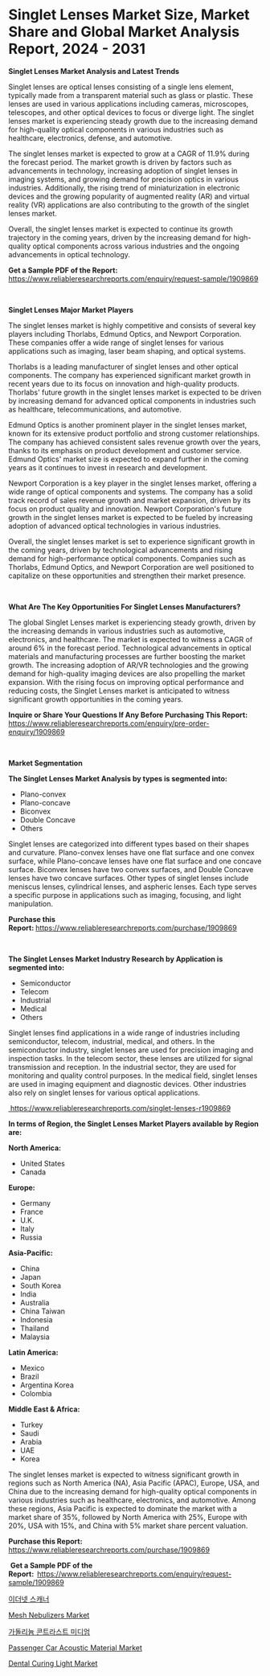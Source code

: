 <p><h1>Singlet Lenses Market Size, Market Share and Global Market Analysis Report, 2024 - 2031</h1></p><p><strong>Singlet Lenses Market Analysis and Latest Trends</strong></p>
<p><p>Singlet lenses are optical lenses consisting of a single lens element, typically made from a transparent material such as glass or plastic. These lenses are used in various applications including cameras, microscopes, telescopes, and other optical devices to focus or diverge light. The singlet lenses market is experiencing steady growth due to the increasing demand for high-quality optical components in various industries such as healthcare, electronics, defense, and automotive.</p><p>The singlet lenses market is expected to grow at a CAGR of 11.9% during the forecast period. The market growth is driven by factors such as advancements in technology, increasing adoption of singlet lenses in imaging systems, and growing demand for precision optics in various industries. Additionally, the rising trend of miniaturization in electronic devices and the growing popularity of augmented reality (AR) and virtual reality (VR) applications are also contributing to the growth of the singlet lenses market.</p><p>Overall, the singlet lenses market is expected to continue its growth trajectory in the coming years, driven by the increasing demand for high-quality optical components across various industries and the ongoing advancements in optical technology.</p></p>
<p><strong>Get a Sample PDF of the Report:&nbsp;</strong> <a href="https://www.reliableresearchreports.com/enquiry/request-sample/1909869">https://www.reliableresearchreports.com/enquiry/request-sample/1909869</a></p>
<p>&nbsp;</p>
<p><strong>Singlet Lenses Major Market Players</strong></p>
<p><p>The singlet lenses market is highly competitive and consists of several key players including Thorlabs, Edmund Optics, and Newport Corporation. These companies offer a wide range of singlet lenses for various applications such as imaging, laser beam shaping, and optical systems.</p><p>Thorlabs is a leading manufacturer of singlet lenses and other optical components. The company has experienced significant market growth in recent years due to its focus on innovation and high-quality products. Thorlabs' future growth in the singlet lenses market is expected to be driven by increasing demand for advanced optical components in industries such as healthcare, telecommunications, and automotive.</p><p>Edmund Optics is another prominent player in the singlet lenses market, known for its extensive product portfolio and strong customer relationships. The company has achieved consistent sales revenue growth over the years, thanks to its emphasis on product development and customer service. Edmund Optics' market size is expected to expand further in the coming years as it continues to invest in research and development.</p><p>Newport Corporation is a key player in the singlet lenses market, offering a wide range of optical components and systems. The company has a solid track record of sales revenue growth and market expansion, driven by its focus on product quality and innovation. Newport Corporation's future growth in the singlet lenses market is expected to be fueled by increasing adoption of advanced optical technologies in various industries.</p><p>Overall, the singlet lenses market is set to experience significant growth in the coming years, driven by technological advancements and rising demand for high-performance optical components. Companies such as Thorlabs, Edmund Optics, and Newport Corporation are well positioned to capitalize on these opportunities and strengthen their market presence.</p></p>
<p>&nbsp;</p>
<p><strong>What Are The Key Opportunities For Singlet Lenses Manufacturers?</strong></p>
<p><p>The global Singlet Lenses market is experiencing steady growth, driven by the increasing demands in various industries such as automotive, electronics, and healthcare. The market is expected to witness a CAGR of around 6% in the forecast period. Technological advancements in optical materials and manufacturing processes are further boosting the market growth. The increasing adoption of AR/VR technologies and the growing demand for high-quality imaging devices are also propelling the market expansion. With the rising focus on improving optical performance and reducing costs, the Singlet Lenses market is anticipated to witness significant growth opportunities in the coming years.</p></p>
<p><strong>Inquire or Share Your Questions If Any Before Purchasing This Report:</strong> <a href="https://www.reliableresearchreports.com/enquiry/pre-order-enquiry/1909869">https://www.reliableresearchreports.com/enquiry/pre-order-enquiry/1909869</a></p>
<p>&nbsp;</p>
<p><strong>Market Segmentation</strong></p>
<p><strong>The Singlet Lenses Market Analysis by types is segmented into:</strong></p>
<p><ul><li>Plano-convex</li><li>Plano-concave</li><li>Biconvex</li><li>Double Concave</li><li>Others</li></ul></p>
<p><p>Singlet lenses are categorized into different types based on their shapes and curvature. Plano-convex lenses have one flat surface and one convex surface, while Plano-concave lenses have one flat surface and one concave surface. Biconvex lenses have two convex surfaces, and Double Concave lenses have two concave surfaces. Other types of singlet lenses include meniscus lenses, cylindrical lenses, and aspheric lenses. Each type serves a specific purpose in applications such as imaging, focusing, and light manipulation.</p></p>
<p><strong>Purchase this Report:&nbsp;</strong><a href="https://www.reliableresearchreports.com/purchase/1909869">https://www.reliableresearchreports.com/purchase/1909869</a></p>
<p>&nbsp;</p>
<p><strong>The Singlet Lenses Market Industry Research by Application is segmented into:</strong></p>
<p><ul><li>Semiconductor</li><li>Telecom</li><li>Industrial</li><li>Medical</li><li>Others</li></ul></p>
<p><p>Singlet lenses find applications in a wide range of industries including semiconductor, telecom, industrial, medical, and others. In the semiconductor industry, singlet lenses are used for precision imaging and inspection tasks. In the telecom sector, these lenses are utilized for signal transmission and reception. In the industrial sector, they are used for monitoring and quality control purposes. In the medical field, singlet lenses are used in imaging equipment and diagnostic devices. Other industries also rely on singlet lenses for various optical applications.</p></p>
<p><a href="https://www.reliableresearchreports.com/singlet-lenses-r1909869">&nbsp;https://www.reliableresearchreports.com/singlet-lenses-r1909869</a></p>
<p><strong>In terms of Region, the Singlet Lenses Market Players available by Region are:</strong></p>
<p>
    <p> <strong> North America: </strong>
        <ul>
            <li>United States</li>
            <li>Canada</li>
        </ul>
        </p> 
    <p> <strong> Europe: </strong>
        <ul>
            <li>Germany</li>
            <li>France</li>
            <li>U.K.</li>
            <li>Italy</li>
            <li>Russia</li>
        </ul>
        </p> 
    <p> <strong> Asia-Pacific: </strong>
        <ul>
            <li>China</li>
            <li>Japan</li>
            <li>South Korea</li>
            <li>India</li>
            <li>Australia</li>
            <li>China Taiwan</li>
            <li>Indonesia</li>
            <li>Thailand</li>
            <li>Malaysia</li>
        </ul>
        </p> 
    <p> <strong> Latin America: </strong>
        <ul>
            <li>Mexico</li>
            <li>Brazil</li>
            <li>Argentina Korea</li>
            <li>Colombia</li>
        </ul>
        </p> 
    <p> <strong> Middle East & Africa: </strong>
        <ul>
            <li>Turkey</li>
            <li>Saudi</li>
            <li>Arabia</li>
            <li>UAE</li>
            <li>Korea</li>
        </ul>
    </p>
    </p>
<p><p>The singlet lenses market is expected to witness significant growth in regions such as North America (NA), Asia Pacific (APAC), Europe, USA, and China due to the increasing demand for high-quality optical components in various industries such as healthcare, electronics, and automotive. Among these regions, Asia Pacific is expected to dominate the market with a market share of 35%, followed by North America with 25%, Europe with 20%, USA with 15%, and China with 5% market share percent valuation.</p></p>
<p><strong>Purchase this Report: </strong><a href="https://www.reliableresearchreports.com/purchase/1909869">https://www.reliableresearchreports.com/purchase/1909869</a></p>
<p>&nbsp;<strong>Get a Sample PDF of the Report:&nbsp;&nbsp;</strong><a href="https://www.reliableresearchreports.com/enquiry/request-sample/1909869">https://www.reliableresearchreports.com/enquiry/request-sample/1909869</a></p>
<p><strong></strong></p>
<p><p><a href="https://medium.com/@gabrielblanda5656/%EC%9D%B4%EB%8D%94%EB%84%B7-%EC%8A%A4%EC%BA%90%EB%84%88-%EC%8B%9C%EC%9E%A5-%EA%B8%80%EB%A1%9C%EB%B2%8C-%EB%B0%8F-%EC%A7%80%EC%97%AD-%EB%B6%84%EC%84%9D-%EC%A7%80%EC%97%AD-%EA%B5%AD%EA%B0%80-%EC%88%98%EC%A4%80-%EB%B6%84%EC%84%9D-%EB%B0%8F-%EA%B2%BD%EC%9F%81-%ED%99%98%EA%B2%BD%EC%97%90-%EC%B4%88%EC%A0%90%EC%9D%84-%EB%A7%9E%EC%B6%98-%EB%B6%84%EC%84%9D-%EB%B0%8F-%EC%98%88%EC%B8%A1-2024-2031-189622f9de26">이더넷 스캐너</a></p><p><a href="https://issuu.com/reportprime-2/docs/mesh-nebulizers-market-size-2030.pptx">Mesh Nebulizers Market</a></p><p><a href="https://medium.com/@adsogvwv75/%EA%B0%80%EB%8F%8C%EB%A6%AC%EB%8A%84-%EB%8C%80%EC%A1%B0-%EB%A7%A4%EC%A7%88-%EC%8B%9C%EC%9E%A5-%EC%98%88%EC%B8%A1-2024%EB%85%84%EB%B6%80%ED%84%B0-2031%EB%85%84%EA%B9%8C%EC%A7%80%EC%9D%98-%EA%B8%80%EB%A1%9C%EB%B2%8C-%EC%8B%9C%EC%9E%A5-%EB%8F%99%ED%96%A5%EA%B3%BC-%EB%B6%84%EC%84%9D%EC%9D%84-170%ED%8E%98%EC%9D%B4%EC%A7%80%EC%97%90-%EB%8B%B4%EC%95%98%EC%8A%B5%EB%8B%88%EB%8B%A4-8912959efc35">가돌리늄 콘트라스트 미디엄</a></p><p><a href="https://www.linkedin.com/pulse/passenger-car-acoustic-material-market-research-report-includes-4o6if?trackingId=PzFmLPYzRT%2B6lnudoFU3OA%3D%3D">Passenger Car Acoustic Material Market</a></p><p><a href="https://issuu.com/reportprime-2/docs/dental-curing-light-market-size-2030.pptx">Dental Curing Light Market</a></p></p>